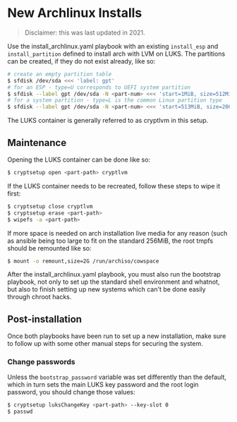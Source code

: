 # New Archlinux Installs

> Disclaimer: this was last updated in 2021.

Use the install_archlinux.yaml playbook with an existing `install_esp` and
`install_partition` defined to install arch with LVM on LUKS. The partitions can
be created, if they do not exist already, like so:

```bash
# create an empty partition table
$ sfdisk /dev/sda <<< 'label: gpt'
# for an ESP - type=U corresponds to UEFI system partition
$ sfdisk --label gpt /dev/sda -N <part-num> <<< 'start=1MiB, size=512MiB, type=U'
# for a system partition - type=L is the common Linux partition type
$ sfdisk --label gpt /dev/sda -N <part-num> <<< 'start=513MiB, size=200GiB, type=L'
```

The LUKS container is generally referred to as cryptlvm in this setup.

## Maintenance

Opening the LUKS container can be done like so:

```bash
$ cryptsetup open <part-path> cryptlvm
```

If the LUKS container needs to be recreated, follow these steps to wipe it
first:

```bash
$ cryptsetup close cryptlvm
$ cryptsetup erase <part-path>
$ wipefs -a <part-path>
```

If more space is needed on arch installation live media for any reason (such as
ansible being too large to fit on the standard 256MiB, the root tmpfs should be
remounted like so:

```bash
$ mount -o remount,size=2G /run/archiso/cowspace
```

After the install_archlinux.yaml playbook, you must also run the bootstrap
playbook, not only to set up the standard shell environment and whatnot, but
also to finish setting up new systems which can't be done easily through chroot
hacks.

## Post-installation

Once both playbooks have been run to set up a new installation, make sure to
follow up with some other manual steps for securing the system.

### Change passwords

Unless the `bootstrap_password` variable was set differently than the
default, which in turn sets the main LUKS key password and the root login
password, you should change those values:

```bash
$ cryptsetup luksChangeKey <part-path> --key-slot 0
$ passwd
```
